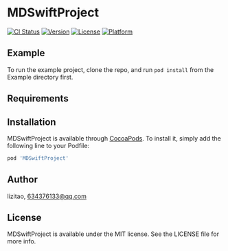 # MDSwiftProject

[![CI Status](https://img.shields.io/travis/lizitao/MDSwiftProject.svg?style=flat)](https://travis-ci.org/lizitao/MDSwiftProject)
[![Version](https://img.shields.io/cocoapods/v/MDSwiftProject.svg?style=flat)](https://cocoapods.org/pods/MDSwiftProject)
[![License](https://img.shields.io/cocoapods/l/MDSwiftProject.svg?style=flat)](https://cocoapods.org/pods/MDSwiftProject)
[![Platform](https://img.shields.io/cocoapods/p/MDSwiftProject.svg?style=flat)](https://cocoapods.org/pods/MDSwiftProject)

## Example

To run the example project, clone the repo, and run `pod install` from the Example directory first.

## Requirements

## Installation

MDSwiftProject is available through [CocoaPods](https://cocoapods.org). To install
it, simply add the following line to your Podfile:

```ruby
pod 'MDSwiftProject'
```

## Author

lizitao, 634376133@qq.com

## License

MDSwiftProject is available under the MIT license. See the LICENSE file for more info.
